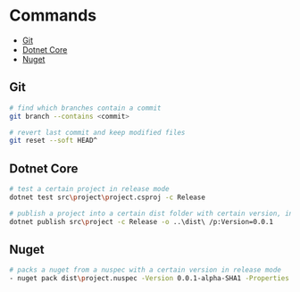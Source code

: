 # Commands

- [Git](#git)
- [Dotnet Core](#dotnet-core)
- [Nuget](#nuget)

## Git

```bash
# find which branches contain a commit
git branch --contains <commit>
```

```bash
# revert last commit and keep modified files
git reset --soft HEAD^
```

## Dotnet Core

```bash
# test a certain project in release mode
dotnet test src\project\project.csproj -c Release
```

```bash
# publish a project into a certain dist folder with certain version, in release mode
dotnet publish src\project -c Release -o ..\dist\ /p:Version=0.0.1
```

## Nuget

```bash
# packs a nuget from a nuspec with a certain version in release mode
- nuget pack dist\project.nuspec -Version 0.0.1-alpha-SHA1 -Properties Configuration=Release -OutputDirectory .\dist\
```
